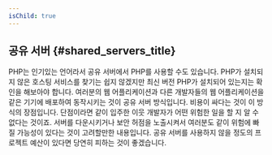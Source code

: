 ```yaml
---
isChild: true
---
```


## 공유 서버 {#shared_servers_title}

PHP는 인기있는 언어라서 공유 서버에서 PHP를 사용할 수도 있습니다. PHP가 설치되지 않은 호스팅 서비스를 찾기는 쉽지 않겠지만 최신 버전 PHP가 설치되어 있는지는 확인을 해보아야 합니다. 여러분의 웹 어플리케이션과 다른 개발자들의 웹 어플리케이션을 같은 기기에 배포하여 동작시키는 것이 공유 서버 방식입니다. 비용이 싸다는 것이 이 방식의 장점입니다. 단점이라면 같이 입주한 이웃 개발자가 어떤 위험한 일을 할 지 알 수 없다는 것이죠. 서버를 다운시키거나 보안 허점을 노출시켜서 여러분도 같이 위험에 빠질 가능성이 있다는 것이 고려할만한 내용입니다. 공유 서버를 사용하지 않을 정도의 프로젝트 예산이 있다면 당연히 피하는 것이 좋겠습니다.
